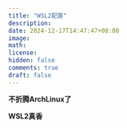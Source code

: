 ```yaml
---
title: "WSL2配置"
description: 
date: 2024-12-17T14:47:47+08:00
image: 
math: 
license: 
hidden: false
comments: true
draft: false
---
```


**不折腾ArchLinux了**

**WSL2真香**
